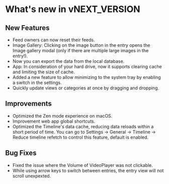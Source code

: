 # What's new in vNEXT_VERSION

## New Features

- Feed owners can now reset their feeds.
- Image Gallery: Clicking on the image button in the entry opens the Image gallery modal (only if there are multiple large images in the entry!).
- Now you can export the data from the local database.
- App: In consideration of your hard drive, now it supports clearing cache and limiting the size of cache.
- Added a new feature to allow minimizing to the system tray by enabling a switch in the settings.
- Quickly update views or categories at once by dragging and dropping.

## Improvements

- Optimized the Zen mode experience on macOS.
- Improvement web app global shortcuts.
- Optimized the Timeline's data cache, reducing data reloads within a short period of time. You can go to Settings -> General -> Timeline -> Reduce timeline refetch to control this feature, default is enabled.

## Bug Fixes

- Fixed the issue where the Volume of VideoPlayer was not clickable.
- While using arrow keys to switch between entries, the entry view will not scroll unexpexted.
